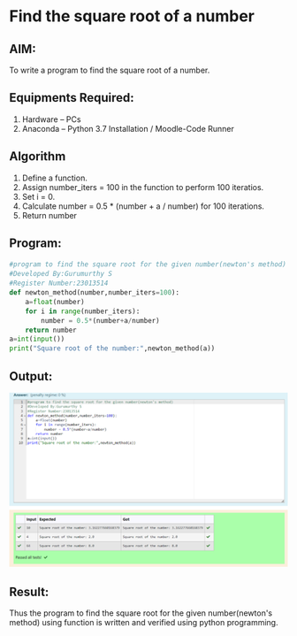 # Find the square root of a number

## AIM:
To write a program to find the square root of a number.

## Equipments Required:
1. Hardware – PCs
2. Anaconda – Python 3.7 Installation / Moodle-Code Runner

## Algorithm
1. Define a function.
2. Assign number_iters = 100 in the function to perform 100 iteratios.
3. Set i = 0.
4. Calculate  number = 0.5 * (number + a / number) for 100 iterations.
5. Return number

## Program:
```python
#program to find the square root for the given number(newton's method)
#Developed By:Gurumurthy S
#Register Number:23013514
def newton_method(number,number_iters=100):
    a=float(number)
    for i in range(number_iters):
        number = 0.5*(number+a/number)
    return number
a=int(input())
print("Square root of the number:",newton_method(a))
```

## Output:
![output](<square root.png>)


## Result:
Thus the program to find the square root for the given number(newton's method) using function is written and verified using python programming.
